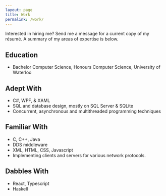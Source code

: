 ```yaml
---
layout: page
title: Work
permalink: /work/
---
```


Interested in hiring me? Send me a message for a current copy of my résumé. A summary of my areas of expertise is below.

## Education

- Bachelor Computer Science, Honours Computer Science, University of Waterloo

## Adept With

- C#, WPF, &amp; XAML
- SQL and database design, mostly on SQL Server &amp; SQLite
- Concurrent, asynchronous and multithreaded programming techniques

## Familiar With
- C, C++, Java
- DDS middleware
- XML, HTML, CSS, Javascript
- Implementing clients and servers for various network protocols.

## Dabbles With
- React, Typescript
- Haskell
